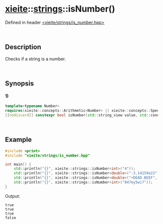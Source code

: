 # [xieite](../../xieite.md)\:\:[strings](../../strings.md)\:\:isNumber\(\)
Defined in header [<xieite/strings/is_number.hpp>](../../../include/xieite/strings/is_number.hpp)

&nbsp;

## Description
Checks if a string is a number.

&nbsp;

## Synopsis
#### 1)
```cpp
template<typename Number>
requires(xieite::concepts::Arithmetic<Number> || xieite::concepts::SpecializationOf<Number, xieite::math::BigInteger>)
[[nodiscard]] constexpr bool isNumber(std::string_view value, std::conditional_t<std::floating_point<Number>, xieite::math::SignedSize, Number> radix = 10, xieite::strings::NumberComponents components = xieite::strings::NumberComponents()) noexcept;
```

&nbsp;

## Example
```cpp
#include <print>
#include "xieite/strings/is_number.hpp"

int main() {
    std::println("{}", xieite::strings::isNumber<int>("4"));
    std::println("{}", xieite::strings::isNumber<double>("-3.14159e22"));
    std::println("{}", xieite::strings::isNumber<double>("+DEAD.BEEF", 16));
    std::println("{}", xieite::strings::isNumber<int>("847ey5wi7"));
}
```
Output:
```
true
true
true
false
```
